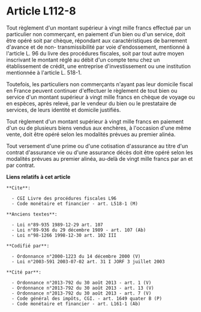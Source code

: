 # Article L112-8

Tout règlement d'un montant supérieur à vingt mille francs effectué par un particulier non commerçant, en paiement d'un bien
ou d'un service, doit être opéré soit par chèque, répondant aux caractéristiques de barrement d'avance et de non-
transmissibilité par voie d'endossement, mentionné à l'article L. 96 du livre des procédures fiscales, soit par tout autre
moyen inscrivant le montant réglé au débit d'un compte tenu chez un établissement de crédit, une entreprise d'investissement
ou une institution mentionnée à l'article L. 518-1.

Toutefois, les particuliers non commerçants n'ayant pas leur domicile fiscal en France peuvent continuer d'effectuer le
règlement de tout bien ou service d'un montant supérieur à vingt mille francs en chèque de voyage ou en espèces, après
relevé, par le vendeur du bien ou le prestataire de services, de leurs identité et domicile justifiés.

Tout règlement d'un montant supérieur à vingt mille francs en paiement d'un ou de plusieurs biens vendus aux enchères, à
l'occasion d'une même vente, doit être opéré selon les modalités prévues au premier alinéa.

Tout versement d'une prime ou d'une cotisation d'assurance au titre d'un contrat d'assurance vie ou d'une assurance décès
doit être opéré selon les modalités prévues au premier alinéa, au-delà de vingt mille francs par an et par contrat.

**Liens relatifs à cet article**

	**Cite**:

	  - CGI Livre des procédures fiscales L96
	  - Code monétaire et financier - art. L518-1 (M)

	**Anciens textes**:

	  - Loi n°89-935 1989-12-29 art. 107
	  - Loi n°89-936 du 29 décembre 1989 - art. 107 (Ab)
	  - Loi n°98-1266 1998-12-30 art. 102 III

	**Codifié par**:

	  - Ordonnance n°2000-1223 du 14 décembre 2000 (V)
	  - Loi n°2003-591 2003-07-02 art. 31 I JORF 3 juillet 2003

	**Cité par**:

	  - Ordonnance n°2013-792 du 30 août 2013 - art. 1 (V)
	  - Ordonnance n°2013-792 du 30 août 2013 - art. 13 (V)
	  - Ordonnance n°2013-792 du 30 août 2013 - art. 7 (V)
	  - Code général des impôts, CGI. - art. 1649 quater B (P)
	  - Code monétaire et financier - art. L161-1 (Ab)
